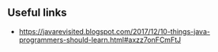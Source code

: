 
## Useful links

- https://javarevisited.blogspot.com/2017/12/10-things-java-programmers-should-learn.html#axzz7onFCmFtJ
